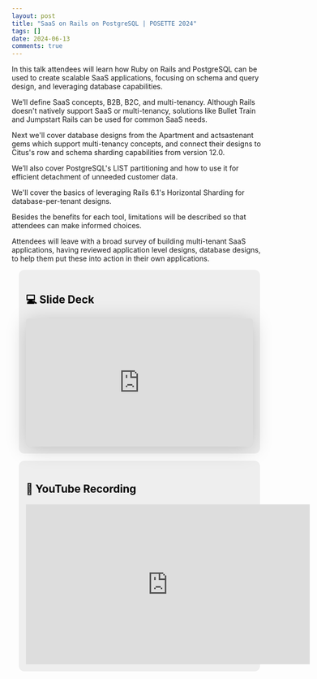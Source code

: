 ```yaml
---
layout: post
title: "SaaS on Rails on PostgreSQL | POSETTE 2024"
tags: []
date: 2024-06-13
comments: true
---
```


In this talk attendees will learn how Ruby on Rails and PostgreSQL can be used to create scalable SaaS applications, focusing on schema and query design, and leveraging database capabilities.

We’ll define SaaS concepts, B2B, B2C, and multi-tenancy. Although Rails doesn't natively support SaaS or multi-tenancy, solutions like Bullet Train and Jumpstart Rails can be used for common SaaS needs.

Next we'll cover database designs from the Apartment and actsastenant gems which support multi-tenancy concepts, and connect their designs to Citus's row and schema sharding capabilities from version 12.0.

We’ll also cover PostgreSQL's LIST partitioning and how to use it for efficient detachment of unneeded customer data.

We'll cover the basics of leveraging Rails 6.1's Horizontal Sharding for database-per-tenant designs.

Besides the benefits for each tool, limitations will be described so that attendees can make informed choices.

Attendees will leave with a broad survey of building multi-tenant SaaS applications, having reviewed application level designs, database designs, to help them put these into action in their own applications.


<!-- callout box -->
<section>
<div style="border-radius:0.8em;background-color:#eee;padding:1em;margin:1em;color:#000;">
<h2>💻 Slide Deck</h2>
<iframe class="speakerdeck-iframe" frameborder="0" src="https://speakerdeck.com/player/e5764eba28e94c049313cd314fa4d2c7" title="SaaS on Rails on PostgreSQL" allowfullscreen="true" style="border: 0px; background: padding-box rgba(0, 0, 0, 0.1); margin: 0px; padding: 0px; border-radius: 6px; box-shadow: rgba(0, 0, 0, 0.2) 0px 5px 40px; width: 100%; height: auto; aspect-ratio: 560 / 315;" data-ratio="1.7777777777777777"></iframe>
</div>
</section>

<!-- callout box -->
<section>
<div style="border-radius:0.8em;background-color:#eee;padding:1em;margin:1em;color:#000;">
<h2>🎥 YouTube Recording</h2>
<iframe width="560" height="315" src="https://www.youtube.com/embed/RwXJ4s2pw1A?si=H5tSbkPaNiVNLBgl" title="YouTube video player" frameborder="0" allow="accelerometer; autoplay; clipboard-write; encrypted-media; gyroscope; picture-in-picture; web-share" referrerpolicy="strict-origin-when-cross-origin" allowfullscreen></iframe>
</div>
</section>
